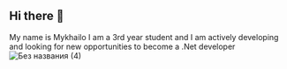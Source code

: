 ## Hi there 👋
My name is Mykhailo I am a 3rd year student and I am actively developing and looking for new opportunities to become a .Net developer
![Без названия (4)](https://github.com/user-attachments/assets/40a21e6d-a2ef-498a-841f-2af9d4dfbe53)
